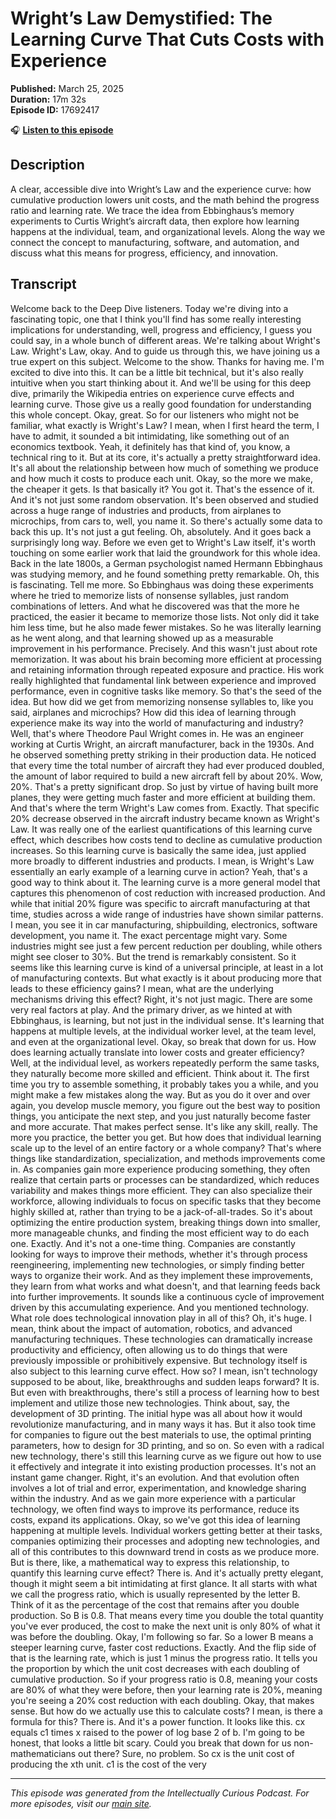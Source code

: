# Wright’s Law Demystified: The Learning Curve That Cuts Costs with Experience

**Published:** March 25, 2025  
**Duration:** 17m 32s  
**Episode ID:** 17692417

🎧 **[Listen to this episode](https://intellectuallycurious.buzzsprout.com/2529712/episodes/17692417-wright’s-law-demystified-the-learning-curve-that-cuts-costs-with-experience)**

## Description

A clear, accessible dive into Wright’s Law and the experience curve: how cumulative production lowers unit costs, and the math behind the progress ratio and learning rate. We trace the idea from Ebbinghaus’s memory experiments to Curtis Wright’s aircraft data, then explore how learning happens at the individual, team, and organizational levels. Along the way we connect the concept to manufacturing, software, and automation, and discuss what this means for progress, efficiency, and innovation.

## Transcript

Welcome back to the Deep Dive listeners. Today we're diving into a fascinating topic, one that I think you'll find has some really interesting implications for understanding, well, progress and efficiency, I guess you could say, in a whole bunch of different areas. We're talking about Wright's Law. Wright's Law, okay. And to guide us through this, we have joining us a true expert on this subject. Welcome to the show. Thanks for having me. I'm excited to dive into this. It can be a little bit technical, but it's also really intuitive when you start thinking about it. And we'll be using for this deep dive, primarily the Wikipedia entries on experience curve effects and learning curve. Those give us a really good foundation for understanding this whole concept. Okay, great. So for our listeners who might not be familiar, what exactly is Wright's Law? I mean, when I first heard the term, I have to admit, it sounded a bit intimidating, like something out of an economics textbook. Yeah, it definitely has that kind of, you know, a technical ring to it. But at its core, it's actually a pretty straightforward idea. It's all about the relationship between how much of something we produce and how much it costs to produce each unit. Okay, so the more we make, the cheaper it gets. Is that basically it? You got it. That's the essence of it. And it's not just some random observation. It's been observed and studied across a huge range of industries and products, from airplanes to microchips, from cars to, well, you name it. So there's actually some data to back this up. It's not just a gut feeling. Oh, absolutely. And it goes back a surprisingly long way. Before we even get to Wright's Law itself, it's worth touching on some earlier work that laid the groundwork for this whole idea. Back in the late 1800s, a German psychologist named Hermann Ebbinghaus was studying memory, and he found something pretty remarkable. Oh, this is fascinating. Tell me more. So Ebbinghaus was doing these experiments where he tried to memorize lists of nonsense syllables, just random combinations of letters. And what he discovered was that the more he practiced, the easier it became to memorize those lists. Not only did it take him less time, but he also made fewer mistakes. So he was literally learning as he went along, and that learning showed up as a measurable improvement in his performance. Precisely. And this wasn't just about rote memorization. It was about his brain becoming more efficient at processing and retaining information through repeated exposure and practice. His work really highlighted that fundamental link between experience and improved performance, even in cognitive tasks like memory. So that's the seed of the idea. But how did we get from memorizing nonsense syllables to, like you said, airplanes and microchips? How did this idea of learning through experience make its way into the world of manufacturing and industry? Well, that's where Theodore Paul Wright comes in. He was an engineer working at Curtis Wright, an aircraft manufacturer, back in the 1930s. And he observed something pretty striking in their production data. He noticed that every time the total number of aircraft they had ever produced doubled, the amount of labor required to build a new aircraft fell by about 20%. Wow, 20%. That's a pretty significant drop. So just by virtue of having built more planes, they were getting much faster and more efficient at building them. And that's where the term Wright's Law comes from. Exactly. That specific 20% decrease observed in the aircraft industry became known as Wright's Law. It was really one of the earliest quantifications of this learning curve effect, which describes how costs tend to decline as cumulative production increases. So this learning curve is basically the same idea, just applied more broadly to different industries and products. I mean, is Wright's Law essentially an early example of a learning curve in action? Yeah, that's a good way to think about it. The learning curve is a more general model that captures this phenomenon of cost reduction with increased production. And while that initial 20% figure was specific to aircraft manufacturing at that time, studies across a wide range of industries have shown similar patterns. I mean, you see it in car manufacturing, shipbuilding, electronics, software development, you name it. The exact percentage might vary. Some industries might see just a few percent reduction per doubling, while others might see closer to 30%. But the trend is remarkably consistent. So it seems like this learning curve is kind of a universal principle, at least in a lot of manufacturing contexts. But what exactly is it about producing more that leads to these efficiency gains? I mean, what are the underlying mechanisms driving this effect? Right, it's not just magic. There are some very real factors at play. And the primary driver, as we hinted at with Ebbinghaus, is learning, but not just in the individual sense. It's learning that happens at multiple levels, at the individual worker level, at the team level, and even at the organizational level. Okay, so break that down for us. How does learning actually translate into lower costs and greater efficiency? Well, at the individual level, as workers repeatedly perform the same tasks, they naturally become more skilled and efficient. Think about it. The first time you try to assemble something, it probably takes you a while, and you might make a few mistakes along the way. But as you do it over and over again, you develop muscle memory, you figure out the best way to position things, you anticipate the next step, and you just naturally become faster and more accurate. That makes perfect sense. It's like any skill, really. The more you practice, the better you get. But how does that individual learning scale up to the level of an entire factory or a whole company? That's where things like standardization, specialization, and methods improvements come in. As companies gain more experience producing something, they often realize that certain parts or processes can be standardized, which reduces variability and makes things more efficient. They can also specialize their workforce, allowing individuals to focus on specific tasks that they become highly skilled at, rather than trying to be a jack-of-all-trades. So it's about optimizing the entire production system, breaking things down into smaller, more manageable chunks, and finding the most efficient way to do each one. Exactly. And it's not a one-time thing. Companies are constantly looking for ways to improve their methods, whether it's through process reengineering, implementing new technologies, or simply finding better ways to organize their work. And as they implement these improvements, they learn from what works and what doesn't, and that learning feeds back into further improvements. It sounds like a continuous cycle of improvement driven by this accumulating experience. And you mentioned technology. What role does technological innovation play in all of this? Oh, it's huge. I mean, think about the impact of automation, robotics, and advanced manufacturing techniques. These technologies can dramatically increase productivity and efficiency, often allowing us to do things that were previously impossible or prohibitively expensive. But technology itself is also subject to this learning curve effect. How so? I mean, isn't technology supposed to be about, like, breakthroughs and sudden leaps forward? It is. But even with breakthroughs, there's still a process of learning how to best implement and utilize those new technologies. Think about, say, the development of 3D printing. The initial hype was all about how it would revolutionize manufacturing, and in many ways it has. But it also took time for companies to figure out the best materials to use, the optimal printing parameters, how to design for 3D printing, and so on. So even with a radical new technology, there's still this learning curve as we figure out how to use it effectively and integrate it into existing production processes. It's not an instant game changer. Right, it's an evolution. And that evolution often involves a lot of trial and error, experimentation, and knowledge sharing within the industry. And as we gain more experience with a particular technology, we often find ways to improve its performance, reduce its costs, expand its applications. Okay, so we've got this idea of learning happening at multiple levels. Individual workers getting better at their tasks, companies optimizing their processes and adopting new technologies, and all of this contributes to this downward trend in costs as we produce more. But is there, like, a mathematical way to express this relationship, to quantify this learning curve effect? There is. And it's actually pretty elegant, though it might seem a bit intimidating at first glance. It all starts with what we call the progress ratio, which is usually represented by the letter B. Think of it as the percentage of the cost that remains after you double production. So B is 0.8. That means every time you double the total quantity you've ever produced, the cost to make the next unit is only 80% of what it was before the doubling. Okay, I'm following so far. So a lower B means a steeper learning curve, faster cost reductions. Exactly. And the flip side of that is the learning rate, which is just 1 minus the progress ratio. It tells you the proportion by which the unit cost decreases with each doubling of cumulative production. So if your progress ratio is 0.8, meaning your costs are 80% of what they were before, then your learning rate is 20%, meaning you're seeing a 20% cost reduction with each doubling. Okay, that makes sense. But how do we actually use this to calculate costs? I mean, is there a formula for this? There is. And it's a power function. It looks like this. cx equals c1 times x raised to the power of log base 2 of b. I'm going to be honest, that looks a little bit scary. Could you break that down for us non-mathematicians out there? Sure, no problem. So cx is the unit cost of producing the xth unit. c1 is the cost of the very

---
*This episode was generated from the Intellectually Curious Podcast. For more episodes, visit our [main site](https://intellectuallycurious.buzzsprout.com).*
